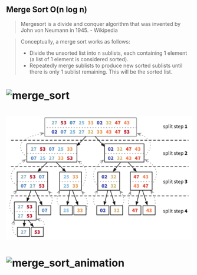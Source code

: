 ## Merge Sort O(n log n)

> Mergesort is a divide and conquer algorithm that was invented by John von Neumann in 1945. - Wikipedia

> Conceptually, a merge sort works as follows:
> - Divide the unsorted list into n sublists, each containing 1 element (a list of 1 element is considered sorted).
> - Repeatedly merge sublists to produce new sorted sublists until there is only 1 sublist remaining. This will be the sorted list.

# ![merge_sort](merge_sort.jpg)

# ![merge_sort](merge_sort.png)

# ![merge_sort_animation](merge_sort_animation.gif)
